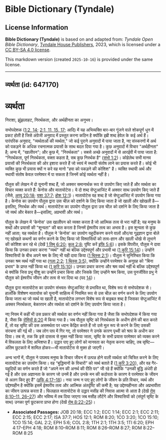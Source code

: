 # Bible Dictionary (Tyndale)

## License Information

**Bible Dictionary (Tyndale)** is based on and adapted from: _Tyndale Open Bible Dictionary_, [Tyndale House Publishers](https://tyndaleopenresources.com/), 2023, which is licensed under a [CC BY-SA 4.0 license](https://creativecommons.org/licenses/by-sa/4.0/legalcode.en).

This markdown version (created `2025-10-16`) is provided under the same license.



--------------------------------

## व्यर्थता (id: 647170)

**व्यर्थता**
============

निराशा, झुंझलाहट, निरर्थकता, और अर्थहीनता का अनुभव।

सभोपदेशक ([1:2, 14](https://ref.ly/Eccl1:2,Eccl1:14); [2:1, 11, 15, 17](https://ref.ly/Eccl2:1,Eccl2:11,Eccl2:15,Eccl2:17); आदि) में यह अभिव्यक्ति बार\-बार गूंजने वाले शोकपूर्ण धुन में प्रकट होती है जिसे अंग्रेजी अनुवाद में प्रस्तुत करना कठिन है क्योंकि इब्री शब्द हेवेल के कई अर्थ हैं। पारंपरिक अनुवाद, "व्यर्थताओं की व्यर्थता," जो कई पुराने अनुवादों में पाया जाता है, नए संस्करणों में अर्थ को पकड़ने के अधिक रचनात्मक प्रयासों के साथ बदल दिया गया है। कुछ अनुवादों में विचार "अर्थहीनता" है; अन्य में, "खालीपन"; और कुछ में, "निरर्थकता"। सबसे अच्छे अनुवादों में से आरईवी में पाया जाता है: "निरर्थकता, पूर्ण निरर्थकता, वक्ता कहता है, सब कुछ निरर्थक है" ([सभो 1:2](https://ref.ly/Eccl1:2))। कोहेलेथ सभी मानव प्रयासों की निरर्थकता की ओर इशारा करते हैं जो स्वयं में स्थायी संतोष लाने का प्रयास करते हैं। कोई भी व्यक्ति कुछ भी प्रयास क्यों न करे वह मानो "हवा को पकड़ने की कोशिश" है। व्यक्ति स्थायी अर्थ और स्थायी संतोष केवल परमेश्वर में पा सकता है जिनमें कोई व्यर्थता नहीं है।

पौलुस की लेखन में दो यूनानी शब्द हैं, जो अक्सर समानार्थक रूप से उपयोग किए जाते हैं और व्यर्थता का विचार व्यक्त करते हैं: केनोस और मातायोटेस। ये दो शब्द सेप्टुआजिंट में अक्सर साथ उपयोग किए जाते हैं (जैसे, [अय्यू 20:18](https://ref.ly/Job20:18); [यशा 37:7](https://ref.ly/Isa37:7); [होश 12:1](https://ref.ly/Hos12:1))। मातायोटेस वह शब्द है जो सेप्टुआजिंट में उपयोग किया गया है। केनोस का उपयोग पौलुस द्वारा उस चीज़ को दर्शाने के लिए किया जाता है जो खाली और खोखली है—इसलिए, निरर्थक और व्यर्थ। मातायोटेस का उपयोग पौलुस द्वारा उस चीज़ को दर्शाने के लिए किया जाता है जो व्यर्थ और बेकार है—इसलिए, अप्रभावी और व्यर्थ।

पौलुस के लेखन में 'केनोस' उस खालीपन को व्यक्त करता है जो आत्मिक तत्व से भरा नहीं है; यह मनुष्य के शब्दों और प्रयासों की "शून्यता" की बात करता है जिनमें ईश्वरीय तत्व का अभाव है। इस शून्यता से कुछ नहीं आता; यह व्यर्थता है। पौलुस ने 'केनोस' का उपयोग यहूदीकरण करने वालों और/या गूढ़्ज्ञान द्वारा बोले गए खोखले कथनों का वर्णन करने के लिए किया जो विश्वासियों को तत्व\-ज्ञान और खाली धोखे से लुभाने की कोशिश कर रहे थे (देखें [1 तिमु 6:20](https://ref.ly/1Tim6:20); [कुलु 2:8](https://ref.ly/Col2:8); पुष्टि करें [इफि 5:6](https://ref.ly/Eph5:6))। इसके विपरीत, पौलुस ने दावा किया कि उनका प्रचार करना "व्यर्थ" नहीं था बल्कि उद्देश्यपूर्ण और प्रभावी था ([1 कुरि 15:14](https://ref.ly/1Cor15:14))। उन्होंने विश्वासियों के बीच अपने श्रम के लिए भी यही दावा किया ([1 थिस्स 2:1](https://ref.ly/1Thess2:1))। पौलुस ने सुनिश्चित किया कि उनका श्रम व्यर्थ नहीं गया था ([गला 2:2](https://ref.ly/Gal2:2); [1 थिस्स 3:5](https://ref.ly/1Thess3:5)), क्योंकि उन्होंने परमेश्वर के अनुग्रह को "बिना प्रभाव" के प्राप्त नहीं किया था ([1 कुरि 15:10](https://ref.ly/1Cor15:10))। उनका प्रचार करना और श्रम व्यर्थ नहीं थे बल्कि उद्देश्यपूर्ण थे क्योंकि जिस प्रभु यीशु का उन्होंने प्रचार किया और जिसके लिए उन्होंने श्रम किया, उस पुनर्जीवित प्रभु ने पौलुस को ईश्वरीय जीवन और तत्व से भर दिया था (पद [14](https://ref.ly/1Cor15:14))।

पौलुस द्वारा मातायोटेस का उपयोग संभवतः सेप्टुआजिंट से प्रभावित था, विशेष रूप से सभोपदेशक से। हालाँकि विशेषण मातायोस को यूनानी साहित्य में नियमित रूप से उस चीज़ का वर्णन करने के लिए उपयोग किया जाता था जो व्यर्थ या खाली है, मातायोटेस लगभग विशेष रूप से बाइबल शब्द है जिसका सेप्टुआजिंट में अक्सर निरर्थकता, बेकारपन और व्यर्थता को दर्शाने के लिए उपयोग किया जाता है।

नए नियम में कहीं भी उस प्रकार की व्यर्थता का वर्णन नहीं किया गया है जैसा कि सभोपदेशक में किया गया है, जैसा कि [रोमियों 8:20](https://ref.ly/Rom8:20) में किया गया है। जब पौलुस सृष्टि को निरर्थकता के अधीन होने की बात करते हैं, तो वह सृष्टि की उस असमर्थता पर ध्यान केंद्रित करते हैं जो उसे मूल रूप से करने के लिए उसकी संरचना की गई थी। जब लोग पाप में गिर गए, तो परमेश्वर ने उनके कारण पृथ्वी को श्राप के अधीन कर दिया। तब से, तक कि इसे दासत्व से मुक्त नहीं किया जाता, सृष्टि के सभी प्रयास परमेश्वर को व्यक्त करने में विफलता के लिए अभिशप्त हैं। उद्धार पाए हुए लोगों को मानवता का नेतृत्व करना चाहिए, तब सृष्टि—अंतिम छुटकारे में शामिल होकर—भी मातायोटेस से मुक्त हो जाएगी।

अन्य भागों में, पौलुस ने पापमय मनुष्य के विचार जीवन में उत्पन्न होने वाली व्यर्थता को चित्रित करने के लिए मातायोटेस का उपयोग किया। वह “बुद्धिमानों के विचारों” को व्यर्थ बताते हैं ([1 कुरि 3:20](https://ref.ly/1Cor3:20)), और वह गैर\-यहूदियों का वर्णन करते हैं जो “अपने मन की अनर्थ की रीति पर” जी रहे हैं क्योंकि “उनकी बुद्धि अंधेरी हो गई है और उस अज्ञानता के कारण जो उनमें है और उनके मन की कठोरता के कारण वे परमेश्वर के जीवन से अलग किए हुए हैं” ([इफि 4:17–18](https://ref.ly/Eph4:17-Eph4:18))। नया जन्म न पाए हुए लोगों के जीवन के प्रति विचार, व्यर्थ और उद्देश्यहीन है क्योंकि इसमें ईश्वरीय तत्व और आत्मिक अंतर्दृष्टि की कमी है; यह उद्देश्यहीनता और अप्रभावीता का जीवन उत्पन्न करता है। फिलहाल मातायोटेस से उद्धार मसीह की निवास आत्मा से आता है (देखें [रोम 8:10–11, 26–27](https://ref.ly/Rom8:10-Rom8:11,Rom8:26-Rom8:27)) और भविष्य में तब दिया जाएगा जब मसीह लौटेंगे और विश्वासियों को (संपूर्ण सृष्टि के साथ) उनका पूर्ण छुटकारा प्राप्त होगा (देखें [रोम 8:22–25](https://ref.ly/Rom8:22-Rom8:25))।

* **Associated Passages:** JOB 20:18; ECC 1:2; ECC 1:14; ECC 2:1; ECC 2:11; ECC 2:15; ECC 2:17; ISA 37:7; HOS 12:1; ROM 8:20; 1CO 3:20; 1CO 15:10; 1CO 15:14; GAL 2:2; EPH 5:6; COL 2:8; 1TH 2:1; 1TH 3:5; 1TI 6:20; EPH 4:17–EPH 4:18; ROM 8:10–ROM 8:11; ROM 8:26–ROM 8:27; ROM 8:22–ROM 8:25

